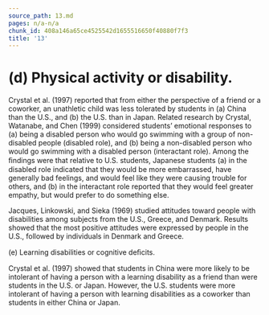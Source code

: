 ```yaml
---
source_path: 13.md
pages: n/a-n/a
chunk_id: 408a146a65ce4525542d1655516650f40880f7f3
title: '13'
---
```

# (d) Physical activity or disability.

Crystal et al. (1997) reported that from either the perspective of a friend or a coworker, an unathletic child was less tolerated by students in (a) China than the U.S., and (b) the U.S. than in Japan. Related research by Crystal, Watanabe, and Chen (1999) considered students’ emotional responses to (a) being a disabled person who would go swimming with a group of non-disabled people (disabled role), and (b) being a non-disabled person who would go swimming with a disabled person (interactant role). Among the ﬁndings were that relative to U.S. students, Japanese students (a) in the disabled role indicated that they would be more embarrassed, have generally bad feelings, and would feel like they were causing trouble for others, and (b) in the interactant role reported that they would feel greater empathy, but would prefer to do something else.

Jacques, Linkowski, and Sieka (1969) studied attitudes toward people with disabilities among subjects from the U.S., Greece, and Denmark. Results showed that the most positive attitudes were expressed by people in the U.S., followed by individuals in Denmark and Greece.

(e) Learning disabilities or cognitive deﬁcits.

Crystal et al. (1997) showed that students in China were more likely to be intolerant of having a person with a learning disability as a friend than were students in the U.S. or Japan. However, the U.S. students were more intolerant of having a person with learning disabilities as a coworker than students in either China or Japan.
